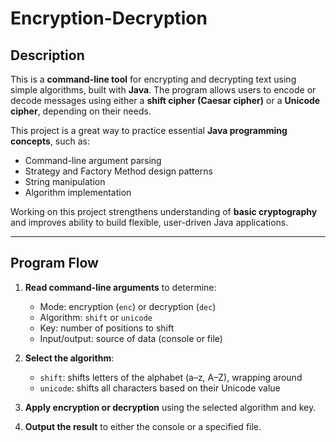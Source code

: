 # Encryption-Decryption

## Description

This is a **command-line tool** for encrypting and decrypting text using simple algorithms, built with **Java**.
The program allows users to encode or decode messages using either a **shift cipher (Caesar cipher)** or a **Unicode cipher**,
depending on their needs.

This project is a great way to practice essential **Java programming concepts**, such as:
- Command-line argument parsing
- Strategy and Factory Method design patterns
- String manipulation
- Algorithm implementation

Working on this project strengthens understanding of **basic cryptography** and improves ability to build flexible,
user-driven Java applications.

---

## Program Flow

1. **Read command-line arguments** to determine:
    - Mode: encryption (`enc`) or decryption (`dec`)
    - Algorithm: `shift` or `unicode`
    - Key: number of positions to shift
    - Input/output: source of data (console or file)

2. **Select the algorithm**:
    - `shift`: shifts letters of the alphabet (a–z, A–Z), wrapping around
    - `unicode`: shifts all characters based on their Unicode value

3. **Apply encryption or decryption** using the selected algorithm and key.

4. **Output the result** to either the console or a specified file.